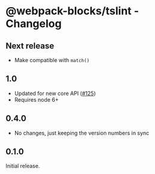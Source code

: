 # @webpack-blocks/tslint - Changelog

## Next release

- Make compatible with `match()`

## 1.0

- Updated for new core API ([#125](https://github.com/andywer/webpack-blocks/issues/125))
- Requires node 6+

## 0.4.0

- No changes, just keeping the version numbers in sync

## 0.1.0

Initial release.
